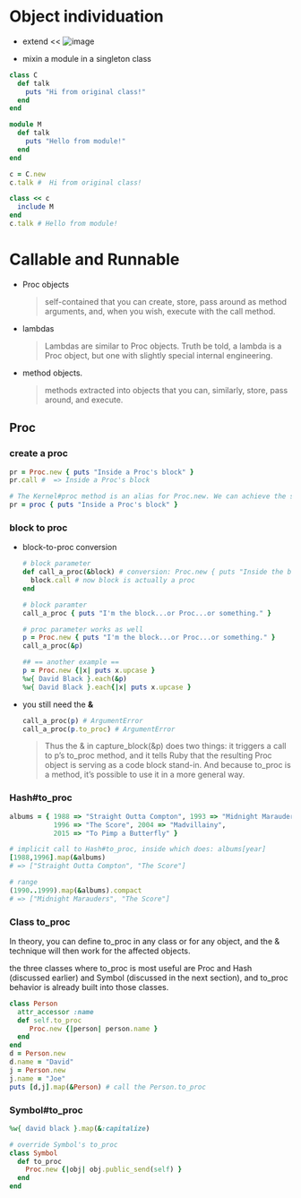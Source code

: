 # Object individuation

- extend <<
  ![image](https://user-images.githubusercontent.com/24782000/147417191-03c91c29-8706-4c01-b8ac-bfaa28966c10.png)

- mixin a module in a singleton class

```rb
class C
  def talk
    puts "Hi from original class!"
  end
end

module M
  def talk
    puts "Hello from module!"
  end
end

c = C.new
c.talk #  Hi from original class!

class << c
  include M
end
c.talk # Hello from module!
```

# Callable and Runnable

- Proc objects
  > self-contained that you can create, store, pass around as method arguments, and, when you wish, execute with the call method.
- lambdas
  > Lambdas are similar to Proc objects. Truth be told, a lambda is a Proc object, but one with slightly special internal engineering.
- method objects.
  > methods extracted into objects that you can, similarly, store, pass around, and execute.

## Proc

### create a proc

```rb
pr = Proc.new { puts "Inside a Proc's block" }
pr.call #  => Inside a Proc's block

# The Kernel#proc method is an alias for Proc.new. We can achieve the same result as above by writing the following:
pr = proc { puts "Inside a Proc's block" }
```

### block to proc

- block-to-proc conversion

  ```rb
  # block parameter
  def call_a_proc(&block) # conversion: Proc.new { puts "Inside the block" }
    block.call # now block is actually a proc
  end

  # block paramter
  call_a_proc { puts "I'm the block...or Proc...or something." }

  # proc parameter works as well
  p = Proc.new { puts "I'm the block...or Proc...or something." }
  call_a_proc(&p)

  ## == another example ==
  p = Proc.new {|x| puts x.upcase }
  %w{ David Black }.each(&p)
  %w{ David Black }.each{|x| puts x.upcase }
  ```

- you still need the **&**
  ```rb
  call_a_proc(p) # ArgumentError
  call_a_proc(p.to_proc) # ArgumentError
  ```
  > Thus the & in capture_block(&p) does two things: it triggers a call to p’s to_proc method, and it tells Ruby that the resulting Proc object is serving as a code block stand-in. And because to_proc is a method, it’s possible to use it in a more general way.

### Hash#to_proc

```rb
albums = { 1988 => "Straight Outta Compton", 1993 => "Midnight Marauders",
           1996 => "The Score", 2004 => "Madvillainy",
           2015 => "To Pimp a Butterfly" }

# implicit call to Hash#to_proc, inside which does: albums[year]
[1988,1996].map(&albums)
# => ["Straight Outta Compton", "The Score"]

# range
(1990..1999).map(&albums).compact
# => ["Midnight Marauders", "The Score"]
```

### Class to_proc

In theory, you can define to_proc in any class or for any object, and the & technique will then work for the affected objects.

the three classes where to_proc is most useful are Proc and Hash (discussed earlier) and Symbol (discussed in the next section), and to_proc behavior is already built into those classes.

```rb
class Person
  attr_accessor :name
  def self.to_proc
     Proc.new {|person| person.name }
  end
end
d = Person.new
d.name = "David"
j = Person.new
j.name = "Joe"
puts [d,j].map(&Person) # call the Person.to_proc
```

### Symbol#to_proc

```rb
%w{ david black }.map(&:capitalize)

# override Symbol's to_proc
class Symbol
  def to_proc
    Proc.new {|obj| obj.public_send(self) }
  end
end
```
